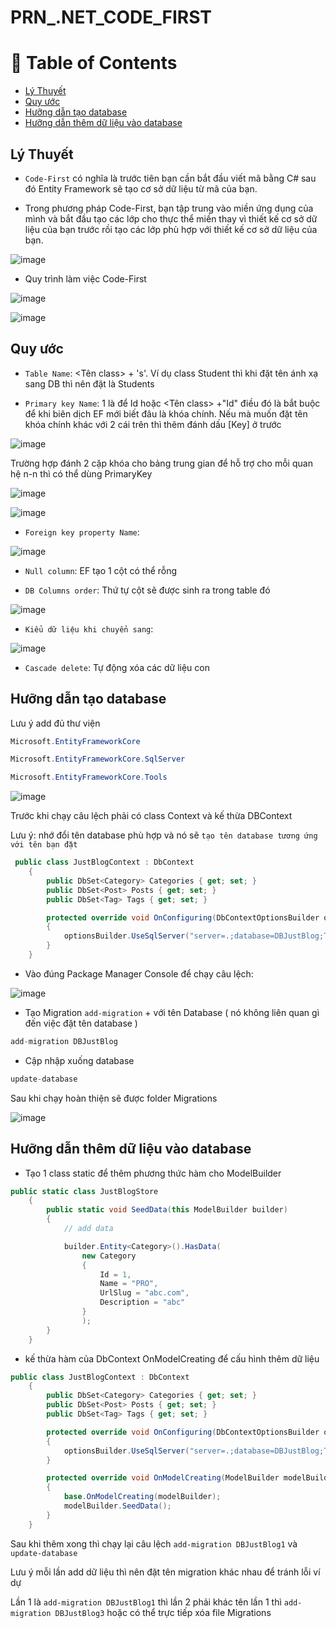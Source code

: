 # PRN_.NET_CODE_FIRST

# :notebook_with_decorative_cover: Table of Contents
- [Lý Thuyết](#Lý-Thuyết)
- [Quy ước](#Quy-ước)
- [Hưỡng dẫn tạo database](#Hưỡng-dẫn-tạo-database)
- [Hưỡng dẫn thêm dữ liệu vào database](#Hưỡng-dẫn-thêm-dữ-liệu-vào-database)

## Lý Thuyết

- `Code-First` có nghĩa là trước tiên bạn cần bắt đầu viết mã bằng C# sau đó Entity Framework sẽ tạo cơ sở dữ liệu từ mã của bạn.

- Trong phương pháp Code-First, bạn tập trung vào miền ứng dụng của mình và bắt đầu tạo các lớp cho thực thể miền thay vì thiết kế cơ sở dữ liệu của bạn trước rồi tạo các lớp phù hợp với thiết kế cơ sở dữ liệu của bạn.

![image](https://user-images.githubusercontent.com/85175337/226838387-f12fe5dd-d3f9-4c81-a60e-18d6a5d36331.png)

- Quy trình làm việc Code-First

![image](https://user-images.githubusercontent.com/85175337/226838477-a8856862-3997-4d24-b4e6-e94255ec7d30.png)

![image](https://user-images.githubusercontent.com/85175337/226842646-516ca1a2-0164-4cdf-8068-1bae368da6a0.png)

## Quy ước

- `Table Name`: <Tên class> + 's'. Ví dụ class Student thì khi đặt tên ánh xạ sang DB thì nên đặt là Students 

- `Primary key Name`:  1 là để Id hoặc <Tên class> +"Id" điều đó là bắt buộc để khi biên dịch EF mới biết đâu là khóa chính. Nếu mà muốn đặt tên khóa chính khác với 2 cái trên thì thêm đánh dấu [Key] ở trước 

![image](https://user-images.githubusercontent.com/85175337/226841274-e07edf4b-7b39-4738-a1b1-30ccbf2edf40.png)

Trường hợp đánh 2 cặp khóa cho bảng trung gian để hỗ trợ cho mỗi quan hệ n-n thì có thể dùng PrimaryKey

![image](https://user-images.githubusercontent.com/85175337/226841597-765fe11b-5571-4761-b660-4fef434479e9.png)

![image](https://user-images.githubusercontent.com/85175337/226841685-9616a1f3-ea5e-4e6e-95f8-24c4b776978e.png)

- `Foreign key property Name`: 

![image](https://user-images.githubusercontent.com/85175337/226843405-e879ad25-7653-4e59-829d-4c098ed7ce33.png)

- `Null column`: EF tạo 1 cột có thể rỗng

- `DB Columns order`: Thứ tự cột sẽ được sinh ra trong table đó

![image](https://user-images.githubusercontent.com/85175337/226844958-2f37de99-d6ca-4023-a423-27f59fee95ee.png)


- `Kiểu dữ liệu khi chuyển sang`:

![image](https://user-images.githubusercontent.com/85175337/226842770-1b03ea57-6a2b-4f79-adb3-1fba14f8a969.png)

- `Cascade delete`: Tự động xóa các dữ liệu con



## Hưỡng dẫn tạo database

Lưu ý add đủ thư viện

```C#
Microsoft.EntityFrameworkCore
```

```C#
Microsoft.EntityFrameworkCore.SqlServer
```

```C#
Microsoft.EntityFrameworkCore.Tools
```

![image](https://user-images.githubusercontent.com/85175337/227417718-803088ea-0485-4444-8959-5bbee70403bc.png)

Trước khi chạy câu lệch phải có class Context và kế thừa DBContext 

Lưu ý: nhớ đổi tên database phù hợp và nó sẽ `tạo tên database tương ứng với tên bạn đặt `

```C#
 public class JustBlogContext : DbContext
    {
        public DbSet<Category> Categories { get; set; }
        public DbSet<Post> Posts { get; set; }
        public DbSet<Tag> Tags { get; set; }

        protected override void OnConfiguring(DbContextOptionsBuilder optionsBuilder)
        {
            optionsBuilder.UseSqlServer("server=.;database=DBJustBlog;Trusted_Connection=True;TrustServerCertificate=True");
        }
    }
```

- Vào đúng Package Manager Console để chạy câu lệch: 

![image](https://user-images.githubusercontent.com/85175337/227417864-a81074a9-1dc9-44bf-be5c-81bea6b55cca.png)

- Tạo Migration `add-migration` + với tên Database ( nó không liên quan gì đến việc đặt tên database )

```C#
add-migration DBJustBlog
```

- Cập nhập xuống database

```C#
update-database
```
Sau khi chạy hoàn thiện sẽ được folder Migrations

![image](https://user-images.githubusercontent.com/85175337/227419420-906f3e42-335d-4889-b11c-05f5558572cd.png)

## Hưỡng dẫn thêm dữ liệu vào database
- Tạo 1 class static để thêm phương thức hàm cho ModelBuilder 

```C#
public static class JustBlogStore
    {
        public static void SeedData(this ModelBuilder builder)
        {
            // add data 

            builder.Entity<Category>().HasData(
                new Category
                {
                    Id = 1,
                    Name = "PRO",
                    UrlSlug = "abc.com",
                    Description = "abc"
                }
                );
        }
    }
```

- kế thừa hàm của DbContext OnModelCreating để cấu hình thêm dữ liệu

```C#
public class JustBlogContext : DbContext
    {
        public DbSet<Category> Categories { get; set; }
        public DbSet<Post> Posts { get; set; }
        public DbSet<Tag> Tags { get; set; }

        protected override void OnConfiguring(DbContextOptionsBuilder optionsBuilder)
        {
            optionsBuilder.UseSqlServer("server=.;database=DBJustBlog;Trusted_Connection=True;TrustServerCertificate=True");
        }

        protected override void OnModelCreating(ModelBuilder modelBuilder)
        {
            base.OnModelCreating(modelBuilder);
            modelBuilder.SeedData();
        }
    }
```

Sau khi thêm xong thì chạy lại câu lệch `add-migration DBJustBlog1` và `update-database`

Lưu ý mỗi lần add dữ liệu thì nên đặt tên migration khác nhau để tránh lỗi ví dự

Lần 1 là `add-migration DBJustBlog1` thì lần 2 phải khác tên lần 1 thì `add-migration DBJustBlog3` hoặc có thể trực tiếp xóa file Migrations





